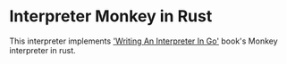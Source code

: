 # Interpreter Monkey in Rust

This interpreter implements ['Writing An Interpreter In Go'](https://interpreterbook.com/) book's Monkey interpreter in rust.
